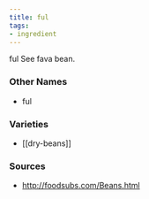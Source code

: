 ```yaml
---
title: ful
tags:
- ingredient
---
```

ful See fava bean.

### Other Names

* ful

### Varieties

* [[dry-beans]]

### Sources
* http://foodsubs.com/Beans.html
